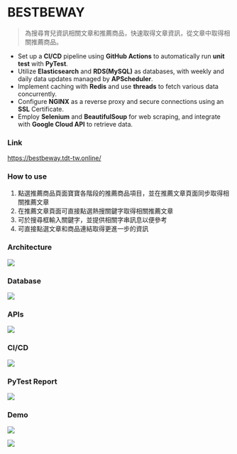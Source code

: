 # BESTBEWAY

> 為搜尋育兒資訊相關文章和推薦商品，快速取得文章資訊，從文章中取得相關推薦商品。
- Set up a **CI/CD** pipeline using **GitHub Actions** to automatically run **unit test** with **PyTest**.
- Utilize **Elasticsearch** and **RDS(MySQL)** as databases, with weekly and daily data updates managed by **APScheduler**.
- Implement caching with **Redis** and use **threads** to fetch various data concurrently.
- Configure **NGINX** as a reverse proxy and secure connections using an **SSL** Certificate.
- Employ **Selenium** and **BeautifulSoup** for web scraping, and integrate with **Google Cloud API** to retrieve data.

### Link

https://bestbeway.tdt-tw.online/

### How to use

1. 點選推薦商品頁面寶寶各階段的推薦商品項目，並在推薦文章頁面同步取得相關推薦文章
2. 在推薦文章頁面可直接點選熱搜關鍵字取得相關推薦文章
3. 可於搜尋框輸入關鍵字，並提供相關字串訊息以便參考
4. 可直接點選文章和商品連結取得更進一步的資訊

### Architecture

![][architecture]

[architecture]: ./readme/Architecture.png

### Database

![][database]

[database]: ./readme/database.png

### APIs

![][APIs]

[APIs]: ./readme/APIs.png

### CI/CD

![][CICD]

[CICD]: ./readme/CICD.png

### PyTest Report

![][pytest]

[pytest]: ./readme/pytest.png

### Demo

![][demo1]

[demo1]: ./readme/demo1.png

![][demo2]

[demo2]: ./readme/demo2.png
